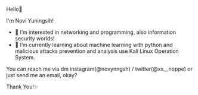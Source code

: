Hello👋

I'm Novi Yuningsih!
- 👀 I’m interested in networking and programming, also information security worlds!
- 🌱 I’m currently learning about machine learning with python and malicious attacks prevention and analysis use Kali Linux Operation System.

You can reach me via dm instagram(@novynngsh) / twitter(@xx__noppe) or just send me an email, okay?

Thank You!✨

<!---
noviyn/noviyn is a ✨ special ✨ repository because its `README.md` (this file) appears on your GitHub profile.
You can click the Preview link to take a look at your changes.
--->

